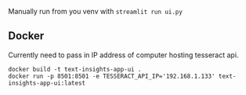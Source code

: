 Manually run from you venv with `streamlit run ui.py`

## Docker
Currently need to pass in IP address of computer hosting tesseract api.
```
docker build -t text-insights-app-ui .
docker run -p 8501:8501 -e TESSERACT_API_IP='192.168.1.133' text-insights-app-ui:latest
```